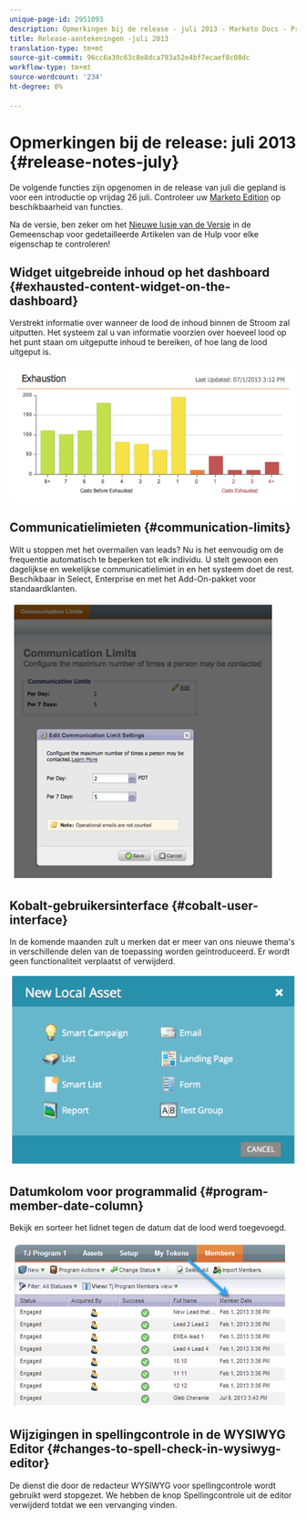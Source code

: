 ```yaml
---
unique-page-id: 2951093
description: Opmerkingen bij de release - juli 2013 - Marketo Docs - Productdocumentatie
title: Release-aantekeningen -juli 2013
translation-type: tm+mt
source-git-commit: 96cc6a30c63c8e8dca793a52e4bf7ecaef8c08dc
workflow-type: tm+mt
source-wordcount: '234'
ht-degree: 0%

---
```



# Opmerkingen bij de release: juli 2013 {#release-notes-july}

De volgende functies zijn opgenomen in de release van juli die gepland is voor een introductie op vrijdag 26 juli.  Controleer uw [Marketo Edition](http://docs.marketo.com/display/docs/assets/pricing.php) op beschikbaarheid van functies.

Na de versie, ben zeker om het [Nieuwe lusje van de Versie](release-notes-december-2013.md) in de Gemeenschap voor gedetailleerde Artikelen van de Hulp voor elke eigenschap te controleren!

## Widget uitgebreide inhoud op het dashboard {#exhausted-content-widget-on-the-dashboard}

Verstrekt informatie over wanneer de lood de inhoud binnen de Stroom zal uitputten. Het systeem zal u van informatie voorzien over hoeveel lood op het punt staan om uitgeputte inhoud te bereiken, of hoe lang de lood uitgeput is.

![](assets/image2014-9-22-16-3a30-3a50.png)

## Communicatielimieten {#communication-limits}

Wilt u stoppen met het overmailen van leads? Nu is het eenvoudig om de frequentie automatisch te beperken tot elk individu. U stelt gewoon een dagelijkse en wekelijkse communicatielimiet in en het systeem doet de rest. Beschikbaar in Select, Enterprise en met het Add-On-pakket voor standaardklanten.

![](assets/image2014-9-22-16-3a31-3a13.png)

## Kobalt-gebruikersinterface {#cobalt-user-interface}

In de komende maanden zult u merken dat er meer van ons nieuwe thema&#39;s in verschillende delen van de toepassing worden geïntroduceerd. Er wordt geen functionaliteit verplaatst of verwijderd.

![](assets/image2014-9-22-16-3a31-3a42.png)

## Datumkolom voor programmalid {#program-member-date-column}

Bekijk en sorteer het lidnet tegen de datum dat de lood werd toegevoegd.

![](assets/image2014-9-22-16-3a32-3a1.png)

## Wijzigingen in spellingcontrole in de WYSIWYG Editor {#changes-to-spell-check-in-wysiwyg-editor}

De dienst die door de redacteur WYSIWYG voor spellingcontrole wordt gebruikt werd stopgezet. We hebben de knop Spellingcontrole uit de editor verwijderd totdat we een vervanging vinden.

